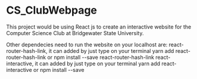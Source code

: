 # CS_ClubWebpage
This project would be using React js to create an interactive website for the Computer Science Club at Bridgewater State University.

Other dependecies need to run the website on your localhost are:
react-router-hash-link, it can added by just type on your terminal yarn add react-router-hash-link or npm install --save react-router-hash-link 
react-interactive, it can added by just type on your terminal yarn add react-interactive or npm install --save 
